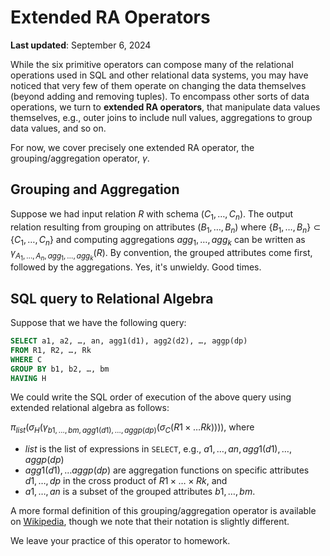 # Extended RA Operators

**Last updated**: September 6, 2024

While the six primitive operators can compose many of the relational operations used in SQL and other relational data systems, you may have noticed that very few of them operate on changing the data themselves (beyond adding and removing tuples). To encompass other sorts of data operations, we turn to **extended RA operators**, that manipulate data values themselves, e.g., outer joins to include null values, aggregations to group data values, and so on.

For now, we cover precisely one extended RA operator, the grouping/aggregation operator, $\gamma$.

## Grouping and Aggregation

Suppose we had input relation $R$ with schema $(C_1, \dots, C_n)$. The output relation resulting from grouping on attributes $(B_1, \dots, B_n)$ where $\{B_1, \dots, B_n\} \subset \{C_1, \dots, C_n\}$ and computing aggregations $agg_1, \dots, agg_k$ can be written as $\gamma_{A_1, \dots, A_n, agg_1, \dots, agg_k}(R)$. By convention, the grouped attributes come first, followed by the aggregations. Yes, it's unwieldy. Good times.

## SQL query to Relational Algebra

Suppose that we have the following query:
```sql
SELECT a1, a2, …, an, agg1(d1), agg2(d2), …, aggp(dp)
FROM R1, R2, …, Rk
WHERE C
GROUP BY b1, b2, …, bm
HAVING H
```

We could write the SQL order of execution of the above query using extended relational algebra as follows:

$\pi_{list} \biggl( \sigma_H \biggl( \gamma_{b1, \dots, bm, agg1(d1), \dots, aggp(dp)} \bigl( \sigma_C (R1 \times \dots Rk ) \bigr) \biggr) \biggr)$, where

* $list$ is the list of expressions in `SELECT`, e.g., $a1, \dots, an, agg1(d1), \dots, aggp(dp)$
* $agg1(d1), \dots aggp(dp)$ are aggregation functions on specific attributes $d1, \dots, dp$ in the cross product of $R1 \times \dots \times Rk$, and
* $a1, \dots, an$ is a subset of the grouped attributes $b1, \dots, bm$.

A more formal definition of this grouping/aggregation operator is available on [Wikipedia](https://en.wikipedia.org/wiki/Relational_algebra#Aggregation), though we note that their notation is slightly different.

We leave your practice of this operator to homework.


